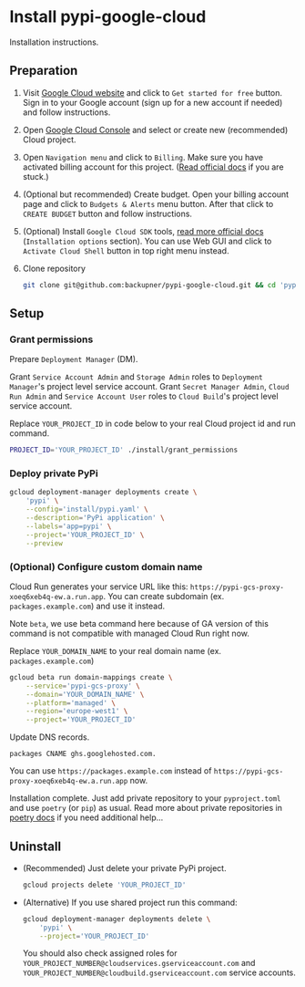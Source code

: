 Install pypi-google-cloud
=========================

Installation instructions.


Preparation
-----------

1. Visit [Google Cloud website](https://cloud.google.com/) and click to `Get started for free` button. 
   Sign in to your Google account (sign up for a new account if needed) and follow instructions.
2. Open [Google Cloud Console](https://console.cloud.google.com/projectselector2/home/dashboard) and select or create new (recommended) Cloud project.
3. Open `Navigation menu` and click to `Billing`. Make sure you have activated billing account for this project. ([Read official docs](https://cloud.google.com/billing/docs/how-to/modify-project) if you are stuck.)
4. (Optional but recommended) Create budget. Open your billing account page and click to `Budgets & Alerts` menu button. After that click to `CREATE BUDGET` button and follow instructions.
5. (Optional) Install `Google Cloud SDK` tools, [read more official docs](https://cloud.google.com/sdk/install) (`Installation options` section). You can use Web GUI and click to `Activate Cloud Shell` button in top right menu instead.
6. Clone repository

   ```sh
   git clone git@github.com:backupner/pypi-google-cloud.git && cd 'pypi-google-cloud'
   ```

Setup
-----

### Grant permissions

Prepare `Deployment Manager` (DM).

Grant `Service Account Admin` and `Storage Admin` roles to `Deployment Manager`'s project level service account.
Grant `Secret Manager Admin`, `Cloud Run Admin` and `Service Account User` roles to `Cloud Build`'s project level service account.

Replace `YOUR_PROJECT_ID` in code below to your real Cloud project id and run command.

```sh
PROJECT_ID='YOUR_PROJECT_ID' ./install/grant_permissions
```

### Deploy private PyPi

```sh
gcloud deployment-manager deployments create \
    'pypi' \
    --config='install/pypi.yaml' \
    --description='PyPi application' \
    --labels='app=pypi' \
    --project='YOUR_PROJECT_ID' \
    --preview
```

### (Optional) Configure custom domain name

Cloud Run generates your service URL like this: `https://pypi-gcs-proxy-xoeq6xeb4q-ew.a.run.app`. You can create subdomain (ex. `packages.example.com`) and use it instead.

Note `beta`, we use beta command here because of GA version of this command is not compatible with managed Cloud Run right now.

Replace `YOUR_DOMAIN_NAME` to your real domain name (ex. `packages.example.com`)

```sh
gcloud beta run domain-mappings create \
    --service='pypi-gcs-proxy' \
    --domain='YOUR_DOMAIN_NAME' \
    --platform='managed' \
    --region='europe-west1' \
    --project='YOUR_PROJECT_ID'
```

Update DNS records.
```
packages CNAME ghs.googlehosted.com.
```

You can use `https://packages.example.com` instead of `https://pypi-gcs-proxy-xoeq6xeb4q-ew.a.run.app` now.

Installation complete. Just add private repository to your `pyproject.toml` and use `poetry` (or `pip`) as usual. Read more about private repositories in [poetry docs](https://python-poetry.org/docs/repositories/#using-a-private-repository) if you need additional help...

Uninstall
---------

- (Recommended) Just delete your private PyPi project. 

  ```sh
  gcloud projects delete 'YOUR_PROJECT_ID'
  ```
- (Alternative) If you use shared project run this command:

  ```sh
  gcloud deployment-manager deployments delete \
      'pypi' \
      --project='YOUR_PROJECT_ID'
  ```

  You should also check assigned roles for `YOUR_PROJECT_NUMBER@cloudservices.gserviceaccount.com` and `YOUR_PROJECT_NUMBER@cloudbuild.gserviceaccount.com` service accounts.
